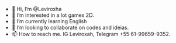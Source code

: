 - 👋 Hi, I’m @Leviroxha
- 👀 I’m interested in a lot games 2D.
- 🌱 I’m currently learning English 
- 💞️ I’m looking to collaborate on codes and ideias.
- 📫 How to reach me. IG Leviroxah, Telegram +55 61-99659-9352.

<!---
Leviroxha/Leviroxha is a ✨ special ✨ repository because its `README.md` (this file) appears on your GitHub profile.
You can click the Preview link to take a look at your changes.
--->
